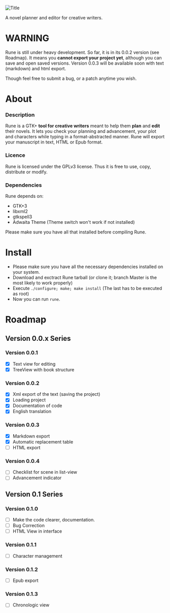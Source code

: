 ![Title](https://raw.github.com/tiesselune/Rune/development/images/Title.png)



A novel planner and editor for creative writers.

# WARNING

Rune is still under heavy development. So far, it is in its 0.0.2 version (see Roadmap). It means you **cannot export your project yet**, although you can save and open saved versions. Version 0.0.3 will  be available soon with text (markdown) and html export.

Though feel free to submit a bug, or a patch anytime you wish.

# About

### Description
Rune is a GTK+ **tool for creative writers** meant to help them **plan** and **edit** their novels. 
It lets you check your planning and advancement, your plot and characters while typing in a format-abstracted manner. Rune will export your manuscript in text, HTML or Epub format.

### Licence
Rune is licensed under the GPLv3 license. Thus it is free to use, copy, distribute or modify.

### Dependencies

Rune depends on: 
* GTK+3
* libxml2
* gtkspell3
* Adwaita Theme (Theme switch won't work if not installed)

Please make sure you have all that installed before compiling Rune.

# Install

* Please make sure you have all the necessary dependencies installed on your system.
* Download and exctract Rune tarball (or clone it; branch Master is the most likely to work properly)
* Execute `./configure; make; make install` (The last has to be executed as root)
* Now you can run `rune`.

# Roadmap

## Version 0.0.x Series

### Version 0.0.1
- [x] Text view for editing
- [x] TreeView with book structure
    
### Version 0.0.2
- [x] Xml export of the text (saving the project)
- [x] Loading project
- [x] Documentation of code
- [x] English translation

### Version 0.0.3
- [x] Markdown export
- [x] Automatic replacement table
- [ ] HTML export

### Version 0.0.4
- [ ] Checklist for scene in list-view
- [ ] Advancement indicator

## Version 0.1 Series

### Version 0.1.0
- [ ] Make the code clearer, documentation.
- [ ] Bug Correction
- [ ] HTML View in interface

### Version 0.1.1
- [ ] Character management

### Version 0.1.2
- [ ] Epub export

### Version 0.1.3
- [ ] Chronologic view 

